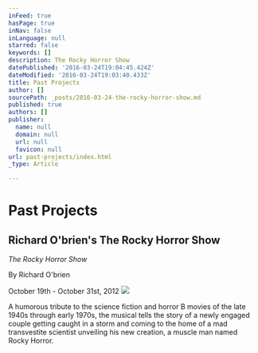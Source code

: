 ```yaml
---
inFeed: true
hasPage: true
inNav: false
inLanguage: null
starred: false
keywords: []
description: The Rocky Horror Show
datePublished: '2016-03-24T19:04:45.424Z'
dateModified: '2016-03-24T19:03:40.433Z'
title: Past Projects
author: []
sourcePath: _posts/2016-03-24-the-rocky-horror-show.md
published: true
authors: []
publisher:
  name: null
  domain: null
  url: null
  favicon: null
url: past-projects/index.html
_type: Article

---
```

# Past Projects

## Richard O'brien's The Rocky Horror Show

_The Rocky Horror Show_

By Richard O'brien

October 19th - October 31st, 2012
![](https://the-grid-user-content.s3-us-west-2.amazonaws.com/3054afc4-8a9c-4f5f-aded-33e9be5ad8ed.jpg)

A humorous tribute to the science fiction and horror B movies of the late 1940s through early 1970s, the musical tells the story of a newly engaged couple getting caught in a storm and coming to the home of a mad transvestite scientist unveiling his new creation, a muscle man named Rocky Horror.